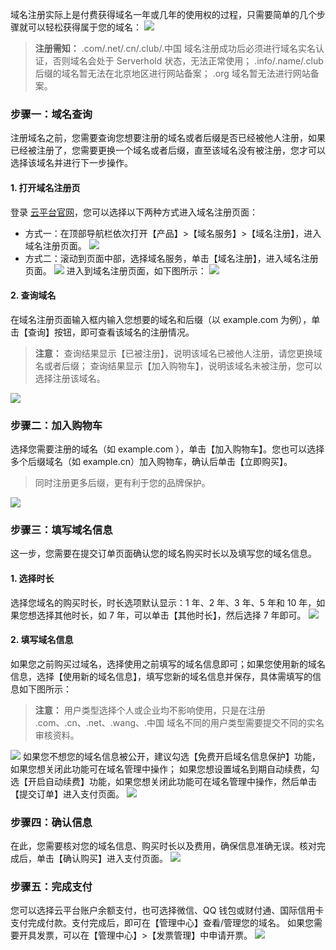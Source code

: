 域名注册实际上是付费获得域名一年或几年的使用权的过程，只需要简单的几个步骤就可以轻松获得属于您的域名：
![](http://imgcache.tcecqpoc.fsphere.cn/image/mc.qcloudimg.com/static/img/17930cd38a0f44d82bf1464b4297151c/image.png)

>**注册需知：**
>.com/.net/.cn/.club/.中国 域名注册成功后必须进行域名实名认证，否则域名会处于 Serverhold 状态，无法正常使用；
>.info/.name/.club 后缀的域名暂无法在北京地区进行网站备案；
> .org 域名暂无法进行网站备案。

### 步骤一：域名查询
注册域名之前，您需要查询您想要注册的域名或者后缀是否已经被他人注册，如果已经被注册了，您需要更换一个域名或者后缀，直至该域名没有被注册，您才可以选择该域名并进行下一步操作。
#### 1. 打开域名注册页
登录 [云平台官网](/)，您可以选择以下两种方式进入域名注册页面：
- 方式一：在顶部导航栏依次打开【产品】>【域名服务】>【域名注册】，进入域名注册页面。
![](http://imgcache.tcecqpoc.fsphere.cn/image/mc.qcloudimg.com/static/img/e6e7efbdc8369baa8874a7fc1b38cfa1/image.png)
- 方式二：滚动到页面中部，选择域名服务，单击【域名注册】，进入域名注册页面。
![](http://imgcache.tcecqpoc.fsphere.cn/image/mc.qcloudimg.com/static/img/6dc9c1499d673dececbe303432945f39/image.png)
进入到域名注册页面，如下图所示：
![](http://imgcache.tcecqpoc.fsphere.cn/image/mc.qcloudimg.com/static/img/db5e2b2e12eb403e61c5273d45ade98c/image.png)

#### 2. 查询域名
在域名注册页面输入框内输入您想要的域名和后缀（以 example.com 为例），单击【查询】按钮，即可查看该域名的注册情况。
>**注意：**
>查询结果显示【已被注册】，说明该域名已被他人注册，请您更换域名或者后缀；
>查询结果显示【加入购物车】，说明该域名未被注册，您可以选择注册该域名。

![](http://imgcache.tcecqpoc.fsphere.cn/image/mc.qcloudimg.com/static/img/36725567cd8c3fc6b169234e4ff9dcf0/image.png)

### 步骤二：加入购物车
选择您需要注册的域名（如 example.com ），单击【加入购物车】。您也可以选择多个后缀域名（如 example.cn）加入购物车，确认后单击【立即购买】。
>同时注册更多后缀，更有利于您的品牌保护。

![](http://imgcache.tcecqpoc.fsphere.cn/image/mc.qcloudimg.com/static/img/70d6fb4e8fd4a25e86b7112d3a4060af/image.png)

### 步骤三：填写域名信息
这一步，您需要在提交订单页面确认您的域名购买时长以及填写您的域名信息。

#### 1. 选择时长
选择您域名的购买时长，时长选项默认显示：1 年、2 年、3 年、5 年和 10 年，如果您想选择其他时长，如 7 年，可以单击【其他时长】，然后选择 7 年即可。
![](http://imgcache.tcecqpoc.fsphere.cn/image/mc.qcloudimg.com/static/img/5e24a7fefb834e9a760cd1726ccb73ed/image.png)

#### 2. 填写域名信息
如果您之前购买过域名，选择使用之前填写的域名信息即可；如果您使用新的域名信息，选择【使用新的域名信息】，填写您新的域名信息并保存，具体需填写的信息如下图所示：
>**注意：**
>用户类型选择个人或企业均不影响使用，只是在注册 .com、.cn、.net、.wang、.中国 域名不同的用户类型需要提交不同的实名审核资料。

![](http://imgcache.tcecqpoc.fsphere.cn/image/mc.qcloudimg.com/static/img/66389664a410168720f6aaf938405577/image.png)
如果您不想您的域名信息被公开，建议勾选【免费开启域名信息保护】功能，如果您想关闭此功能可在域名管理中操作；
如果您想设置域名到期自动续费，勾选【开启自动续费】功能，如果您想关闭此功能可在域名管理中操作，然后单击【提交订单】进入支付页面。
![](http://imgcache.tcecqpoc.fsphere.cn/image/mc.qcloudimg.com/static/img/ea7272cc0a8f5e2d14f862da2086b74e/image.png)

### 步骤四：确认信息
在此，您需要核对您的域名信息、购买时长以及费用，确保信息准确无误。核对完成后，单击【确认购买】进入支付页面。
![](http://imgcache.tcecqpoc.fsphere.cn/image/mc.qcloudimg.com/static/img/e2f1d139ae25fb9ee0034b73b60e1a5d/image.png)

### 步骤五：完成支付
您可以选择云平台账户余额支付，也可选择微信、QQ 钱包或财付通、国际信用卡支付完成付款。支付完成后，即可在【管理中心】查看/管理您的域名。
如果您需要开具发票，可以在【管理中心】>【发票管理】中申请开票。
![](http://imgcache.tcecqpoc.fsphere.cn/image/mc.qcloudimg.com/static/img/b531abd696b3cc4bbcc80989c06074b7/image.png)
